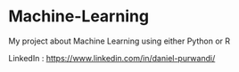 # Machine-Learning
My project about Machine Learning using either Python or R 

LinkedIn : https://www.linkedin.com/in/daniel-purwandi/
